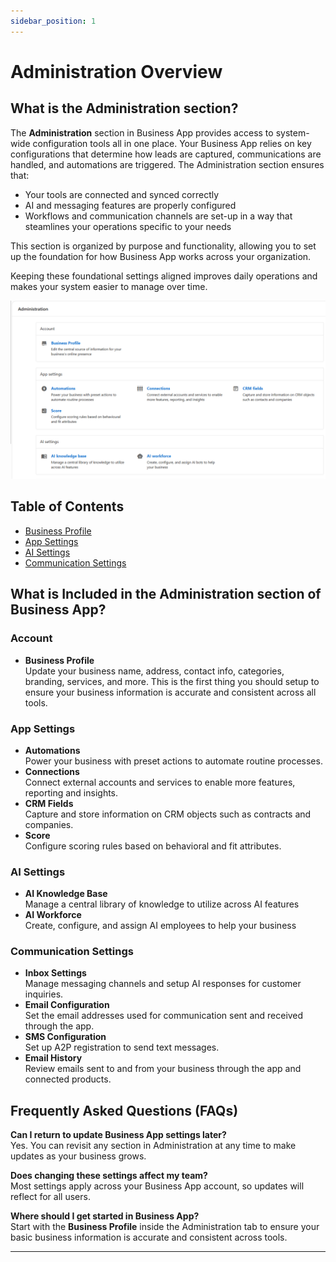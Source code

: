 ```yaml
---
sidebar_position: 1
---
```


# Administration Overview

## What is the Administration section?
The **Administration** section in Business App provides access to system-wide configuration tools all in one place. Your Business App relies on key configurations that determine how leads are captured, communications are handled, and automations are triggered. The Administration section ensures that:
- Your tools are connected and synced correctly
- AI and messaging features are properly configured
- Workflows and communication channels are set-up in a way that steamlines your operations specific to your needs

This section is organized by purpose and functionality, allowing you to set up the foundation for how Business App works across your organization.

Keeping these foundational settings aligned improves daily operations and makes your system easier to manage over time.

![Administration Settings Overview](./img/administration_overview.png)

## Table of Contents
- [Business Profile](./business_profile.md)
- [App Settings](./app_settings.md)
- [AI Settings](./ai_settings.md)
- [Communication Settings](./communication_settings.md)


## What is Included in the Administration section of Business App?

### Account
- **Business Profile**  
  Update your business name, address, contact info, categories, branding, services, and more. This is the first thing you should setup to ensure your business information is accurate and consistent across all tools.

### App Settings
- **Automations**  
  Power your business with preset actions to automate routine processes.
- **Connections**  
  Connect external accounts and services to enable more features, reporting and insights.
- **CRM Fields**  
  Capture and store information on CRM objects such as contracts and companies.
- **Score**  
 Configure scoring rules based on behavioral and fit attributes.

### AI Settings
- **AI Knowledge Base**  
 Manage a central library of knowledge to utilize across AI features
- **AI Workforce**  
  Create, configure, and assign AI employees to help your business

### Communication Settings
- **Inbox Settings**  
  Manage messaging channels and setup AI responses for customer inquiries.
- **Email Configuration**  
  Set the email addresses used for communication sent and received through the app.
- **SMS Configuration**  
  Set up A2P registration to send text messages. 
- **Email History**  
  Review emails sent to and from your business through the app and connected products.

## Frequently Asked Questions (FAQs)

**Can I return to update Business App settings later?**  
Yes. You can revisit any section in Administration at any time to make updates as your business grows.

**Does changing these settings affect my team?**  
Most settings apply across your Business App account, so updates will reflect for all users.

**Where should I get started in Business App?**  
Start with the **Business Profile** inside the Administration tab to ensure your basic business information is accurate and consistent across tools.

---
